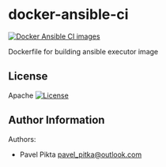 # docker-ansible-ci

[![Docker Ansible CI images](https://github.com/pavelpikta/docker-ansible-ci/actions/workflows/main.yml/badge.svg?branch=main)](https://github.com/pavelpikta/docker-ansible-ci/actions/workflows/main.yml)

Dockerfile for building ansible executor image

## License

Apache [![License](https://img.shields.io/badge/license-Apache-green.svg?style=flat)](https://raw.githubusercontent.com/pavelpikta/docker-ansible-ci/main/LICENSE)

## Author Information

Authors:

- Pavel Pikta <pavel_pitka@outlook.com>
